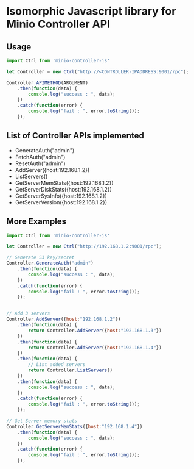 # Isomorphic Javascript library for Minio Controller API

## Usage

```js
import Ctrl from 'minio-controller-js'

let Controller = new Ctrl("http://<CONTROLLER-IPADDRESS:9001/rpc");

Controller.APIMETHOD(ARGUMENT)
    .then(function(data) {
        console.log("success : ", data);
    })
    .catch(function(error) {
        console.log("fail : ", error.toString());
    });
```

## List of Controller APIs implemented

* GenerateAuth("admin")
* FetchAuth("admin")
* ResetAuth("admin")
* AddServer({host:192.168.1.2})
* ListServers()
* GetServerMemStats({host:192.168.1.2})
* GetServerDiskStats({host:192.168.1.2})
* GetServerSysInfo({host:192.168.1.2})
* GetServerVersion({host:192.168.1.2})

## More Examples

```js
import Ctrl from 'minio-controller-js'

let Controller = new Ctrl("http://192.168.1.2:9001/rpc");

// Generate S3 key/secret
Controller.GenerateAuth("admin")
    .then(function(data) {
        console.log("success : ", data);
    })
    .catch(function(error) {
        console.log("fail : ", error.toString());
    });


// Add 3 servers
Controller.AddServer({host:"192.168.1.2"})
    .then(function(data) {
        return Controller.AddServer({host:"192.168.1.3"})
    })
    .then(function(data) {
        return Controller.AddServer({host:"192.168.1.4"})
    })
    .then(function(data) {
        // List added servers
        return Controller.ListServers()
    })
    .then(function(data) {
        console.log("success : ", data);
    })
    .catch(function(error) {
        console.log("fail : ", error.toString());
    });

// Get Server memory stats
Controller.GetServerMemStats({host:"192.168.1.4"})
    .then(function(data) {
        console.log("success : ", data);
    })
    .catch(function(error) {
        console.log("fail : ", error.toString());
    });
